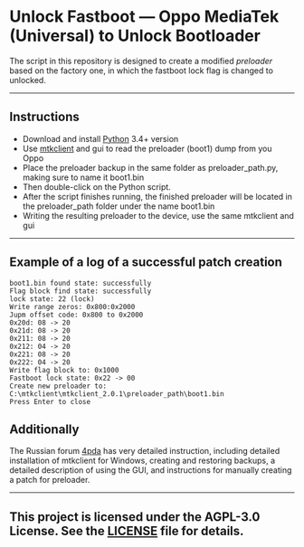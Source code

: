# Unlock Fastboot — Oppo MediaTek (Universal) to Unlock Bootloader
The script in this repository is designed to create a modified *preloader* based on the factory one, 
in which the fastboot lock flag is changed to unlocked.

---

## Instructions
* Download and install [Python](https://www.python.org/downloads) 3.4+ version
* Use [mtkclient](https://github.com/bkerler/mtkclient) and gui to read the preloader (boot1) dump from you Oppo
* Place the preloader backup in the same folder as preloader_path.py, making sure to name it boot1.bin
* Then double-click on the Python script.
* After the script finishes running, the finished preloader will be located in the preloader_path folder under the name boot1.bin
* Writing the resulting preloader to the device, use the same mtkclient and gui
---
## Example of a log of a successful patch creation
```Dev. Max_Goblin - 4pda
boot1.bin found state: successfully
Flag block find state: successfully
lock state: 22 (lock)
Write range zeros: 0x800:0x2000
Jupm offset code: 0x800 to 0x2000
0x20d: 08 -> 20
0x21d: 08 -> 20
0x211: 08 -> 20
0x212: 04 -> 20
0x221: 08 -> 20
0x222: 04 -> 20
Write flag block to: 0x1000
Fastboot lock state: 0x22 -> 00
Create new preloader to: С:\mtkclient\mtkclient_2.0.1\preloader_path\boot1.bin
Press Enter to close
```
## Additionally
The Russian forum [4pda](https://4pda.to/forum/index.php?showtopic=1059838&view=findpost&p=136154776) has very detailed instruction, including detailed installation of mtkclient for Windows, creating and restoring backups, a detailed description of using the GUI, and instructions for manually creating a patch for preloader.

---

## This project is licensed under the AGPL-3.0 License. See the [LICENSE](LICENSE) file for details.
